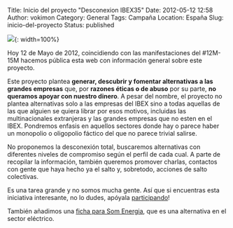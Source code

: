 Title: Inicio del proyecto "Desconexion IBEX35"
Date: 2012-05-12 12:58
Author: vokimon
Category: General
Tags: Campaña
Location: España
Slug: inicio-del-proyecto
Status: published

![]({static}/images/logo-desconexionibex35.svg){: width=100%}

Hoy 12 de Mayo de 2012,
coincidiendo con las manifestaciones del \#12M-15M hacemos pública esta web con información general sobre este proyecto.

Este proyecto plantea **generar, descubrir y fomentar alternativas a las grandes empresas**
que, por **razones éticas o de abuso** por su parte, **no queramos apoyar con nuestro dinero**.
A pesar del nombre, el proyecto no plantea alternativas solo a las empresas del IBEX
sino a todas aquellas de las que alguien se quiera librar por esos motivos,
incluidas las multinacionales extranjeras y las grandes empresas que no esten en el IBEX.
Pondremos enfasis en aquellos sectores donde hay o parece haber un monopolio o oligopolio fáctico del que no parece trivial salirse.

No proponemos la desconexión total, buscaremos alternativas con diferentes niveles de compromiso según el perfil de cada cual.
A parte de recopilar la información, también queremos promover charlas, contactos con gente que haya hecho ya el salto y, sobretodo, acciones de salto colectivas.

Es una tarea grande y no somos mucha gente.
Así que si encuentras esta iniciativa interesante, no lo dudes, apóyala [participando]({filename}/pages/colabora.md)!

También añadimos una [ficha para Som Energia]({filename}/pages/electricas-som-energia.md), que es una alternativa en el sector eléctrico.

